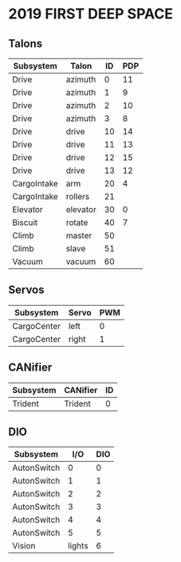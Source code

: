 # 2019 FIRST DEEP SPACE

## Talons

Subsystem    | Talon   | ID | PDP
------------ | ------- | -- | ---
Drive        | azimuth | 0  | 11
Drive        | azimuth | 1  | 9
Drive        | azimuth | 2  | 10
Drive        | azimuth | 3  | 8
Drive        | drive   | 10 | 14
Drive        | drive   | 11 | 13
Drive        | drive   | 12 | 15
Drive        | drive   | 13 | 12
CargoIntake  | arm     | 20 | 4
CargoIntake  | rollers | 21 | 
Elevator     | elevator| 30 | 0
Biscuit      | rotate  | 40 | 7
Climb        | master  | 50 | 
Climb        | slave   | 51 | 
Vacuum       | vacuum  | 60 | 

## Servos

Subsystem   | Servo | PWM
----------- | ----- | ---
CargoCenter | left  | 0
CargoCenter | right | 1

## CANifier

Subsystem | CANifier | ID
--------- | -------- | --
Trident   | Trident  | 0

## DIO

Subsystem   | I/O    | DIO
----------- | ------ | ---
AutonSwitch |  0     | 0
AutonSwitch |  1     | 1
AutonSwitch |  2     | 2
AutonSwitch |  3     | 3
AutonSwitch |  4     | 4
AutonSwitch |  5     | 5
Vision      | lights | 6

